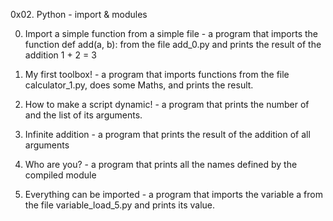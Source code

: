 0x02. Python - import & modules

0. Import a simple function from a simple file - a program that imports
the function def add(a, b): from the file add_0.py
and prints the result of the addition 1 + 2 = 3

1. My first toolbox! - a program that imports functions from the
file calculator_1.py, does some Maths, and prints the result.

2. How to make a script dynamic! - a program that prints the number of
and the list of its arguments.

3. Infinite addition - a program that prints the result of the
addition of all arguments

4. Who are you? - a program that prints all the names defined by the
compiled module

5. Everything can be imported - a program that imports the
variable a from the file variable_load_5.py and prints its value.